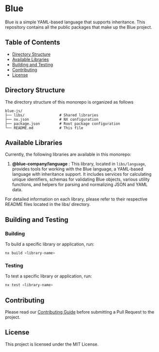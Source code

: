 # Blue

Blue is a simple YAML-based language that supports inheritance.
This repository contains all the public packages that make up the Blue project.

## Table of Contents

- [Directory Structure](#directory-structure)
- [Available Libraries](#available-libraries)
- [Building and Testing](#building-and-testing)
- [Contributing](#contributing)
- [License](#license)

## Directory Structure

The directory structure of this monorepo is organized as follows

```
blue-js/
├── libs/                # Shared libraries
├── nx.json              # NX configuration
├── package.json         # Root package configuration
└── README.md            # This file
```

## Available Libraries

Currently, the following libraries are available in this monorepo:

1. **@blue-company/language** : This library, located in `libs/language`, provides tools for working with the Blue language, a YAML-based language with inheritance support. It includes services for calculating unique identifiers, schemas for validating Blue objects, various utility functions, and helpers for parsing and normalizing JSON and YAML data.

For detailed information on each library, please refer to their respective README files located in the libs/ directory.

## Building and Testing

### Building

To build a specific library or application, run:

```bash
nx build <library-name>
```

### Testing

To test a specific library or application, run:

```bash
nx test <library-name>
```

## Contributing

Please read our [Contributing Guide](CONTRIBUTING.md) before submitting a Pull Request to the project.

## License

This project is licensed under the MIT License.
